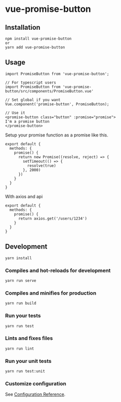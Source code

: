 # vue-promise-button

## Installation
```
npm install vue-promise-button
or
yarn add vue-promise-button
```

## Usage
```
import PromiseButton from 'vue-promise-button';

// For typescript users
import PromiseButton from 'vue-promise-button/src/components/PromiseButton.vue'

// Set global if you want
Vue.component('promise-button', PromiseButton);

// Use it
<promise-button class="button" :promise="promise">
I'm a promise button
</promise-button>
```

Setup your promise function as a promise like this.
```
export default {
  methods: {
    promise() {
      return new Promise((resolve, reject) => {
        setTimeout(() => {
          resolve(true)
        }, 2000)
      })
    }
  }
}
```

With axios and api
```
export default {
  methods: {
    promise() {
      return axios.get('/users/1234')
    }
  }
}
```

## Development
```
yarn install
```

### Compiles and hot-reloads for development
```
yarn run serve
```

### Compiles and minifies for production
```
yarn run build
```

### Run your tests
```
yarn run test
```

### Lints and fixes files
```
yarn run lint
```

### Run your unit tests
```
yarn run test:unit
```

### Customize configuration
See [Configuration Reference](https://cli.vuejs.org/config/).
